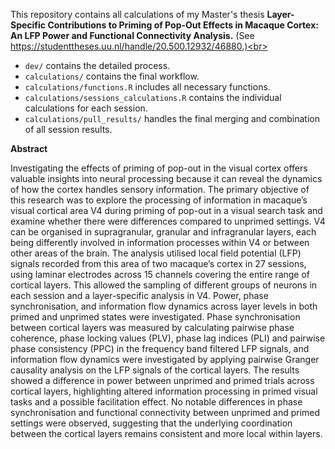 This repository contains all calculations of my Master's thesis <b>Layer-Specific Contributions to Priming of Pop-Out Effects in Macaque Cortex: An LFP Power and Functional Connectivity Analysis.</b> (See https://studenttheses.uu.nl/handle/20.500.12932/46880.)<br>
- `dev/` contains the detailed process.
- `calculations/` contains the final workflow.
- `calculations/functions.R` includes all necessary functions.
- `calculations/sessions_calculations.R` contains the individual calculations for each session.
- `calculations/pull_results/` handles the final merging and combination of all session results.

**Abstract**

Investigating the effects of priming of pop-out in the visual cortex offers valuable insights into neural processing because it can reveal the dynamics of how the cortex handles sensory information. The primary objective of this research was to explore the processing of information in macaque’s visual cortical area V4 during priming of pop-out in a visual search task and examine whether there were differences compared to unprimed settings. V4 can be organised in supragranular, granular and infragranular layers, each being differently involved in information processes within V4 or between other areas of the brain. The analysis utilised local field potential (LFP) signals recorded from this area of two macaque’s cortex in 27 sessions, using laminar electrodes across 15 channels covering the entire range of cortical layers. This allowed the sampling of different groups of neurons in each session and a layer-specific analysis in V4. Power, phase synchronisation, and information flow dynamics across layer levels in both primed and unprimed states were investigated. Phase synchronisation between cortical layers was measured by calculating pairwise phase coherence, phase locking values (PLV), phase lag indices (PLI) and pairwise phase consistency (PPC) in the frequency band filtered LFP signals, and information flow dynamics were investigated by applying pairwise Granger causality analysis on the LFP signals of the cortical layers. The results showed a difference in power between unprimed and primed trials across cortical layers, highlighting altered information processing in primed visual tasks and a possible facilitation effect. No notable differences in phase synchronisation and functional connectivity between unprimed and primed settings were observed, suggesting that the underlying coordination between the cortical layers remains consistent and more local within layers.
